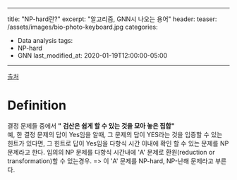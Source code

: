 
---
title:  "NP-hard란?"
excerpt: "알고리즘, GNN시 나오는 용어"
header:
  teaser: /assets/images/bio-photo-keyboard.jpg
categories:
  - Data analysis
tags:
  - NP-hard
  - GNN
last_modified_at: 2020-01-19T12:00:00-05:00
---
[출처](https://namu.wiki/w/P-NP%20%EB%AC%B8%EC%A0%9C)

# Definition
결정 문제들 중에서 **" 검산은 쉽게 할 수 있는 것을 모아 놓은 집합"**  
예, 한 결정 문제의 답이 Yes임을 알때, 그 문제의 답이 YES라는 것을 입증할 수 있는 힌트가 있다면, 그 힌트로 답이 Yes임을 다항식 시간 이내에 확인 할 수 있는 문제를 NP 문제라고 한다.
임의의 NP 문제를 다항식 시간내에 'A' 문제로 환원(reduction or transformation)할 수 있는경우.
=> 이 'A' 문제를 NP-hard, NP-난해 문제라고 부른다.


<!--stackedit_data:
eyJoaXN0b3J5IjpbMTcxOTM4ODUxMV19
-->